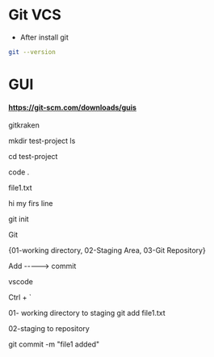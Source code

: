 # Git VCS

* After install git

```bash
git --version
```


# GUI


#### https://git-scm.com/downloads/guis


gitkraken

mkdir test-project
ls

cd test-project

code .


file1.txt

hi my firs line


git init


Git

{01-working directory, 02-Staging Area, 03-Git Repository}


Add -----> commit


vscode


Ctrl + `

01- working directory to staging 
git add file1.txt

02-staging to repository

git commit -m "file1 added"
































  
